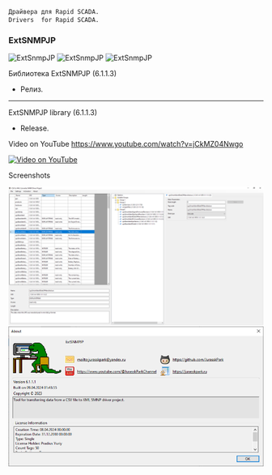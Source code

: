 	Драйвера для Rapid SCADA.
	Drivers  for Rapid SCADA.


	
### ExtSNMPJP

![ExtSnmpJP](https://img.shields.io/github/downloads/JurasskPark/RapidScada_v6/ExtSnmp_v6.1.1.6/total)
![ExtSnmpJP](https://img.shields.io/github/downloads/JurasskPark/RapidScada_v6/ExtSnmp_v6.1.1.5/total)
![ExtSnmpJP](https://img.shields.io/github/downloads/JurasskPark/RapidScada_v6/ExtSnmpJP_v6.1.1.4/total)

Библиотека ExtSNMPJP (6.1.1.3)
- Релиз.
---------------------------------------------------------------------------

ExtSNMPJP  library (6.1.1.3)
- Release.


Video on YouTube 
https://www.youtube.com/watch?v=jCkMZ04Nwgo


[![Video on YouTube](https://img.youtube.com/vi/jCkMZ04Nwgo/0.jpg)](https://www.youtube.com/watch?v=jCkMZ04Nwgo)

Screenshots

![ExtSNMPJP](https://raw.githubusercontent.com/JurasskPark/RapidScada_v6/master/SharewareDrivers/ScadaAdmin/SnmpJP/Source/ExtSnmpJP_001.png) ![ExtSnmpJP](https://raw.githubusercontent.com/JurasskPark/RapidScada_v6/master/SharewareDrivers/ScadaAdmin/SnmpJP/Source/ExtSnmpJP_002.png)
